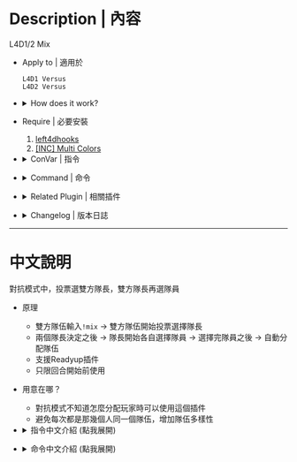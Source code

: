 # Description | 內容
L4D1/2 Mix

* Apply to | 適用於
	```
	L4D1 Versus
	L4D2 Versus
	```

* <details><summary>How does it work?</summary>

	* In Versus -> Type ```!mix``` -> all players start to choose captains via menu
	* Both Captains start to choose team members via menu -> Distribute team automatically
	* Start game -> enjoy
	* Mix before game starts
</details>

* Require | 必要安裝
	1. [left4dhooks](https://forums.alliedmods.net/showthread.php?p=2684862)
	2. [[INC] Multi Colors](https://github.com/fbef0102/L4D1_2-Plugins/releases/tag/Multi-Colors)

* <details><summary>ConVar | 指令</summary>

	* cfg/sourcemod/l4d_mix.cfg
		```php
		// 0 = ABABAB | 1 = ABBAAB | 2 = ABBABA
		l4d_mix_select_order "1"
		```
</details>

* <details><summary>Command | 命令</summary>

	* **Initiate a player mix.**
		```php
		sm_mix
		```

	* **Initiate a player mix. Admins only. (Adm Required: ADMFLAG_BAN)**
		```php
		sm_forcemix
		```
</details>

* <details><summary>Related Plugin | 相關插件</summary>

	1. [readyup](/L4D_插件/Server_伺服器/readyup): Ready Plugin
		* 所有玩家準備才能開始遊戲的插件
	2. [l4d_teamshuffle](https://github.com/fbef0102/Game-Private_Plugin/tree/main/L4D_插件/Versus_%E5%B0%8D%E6%8A%97%E6%A8%A1%E5%BC%8F/l4d_teamshuffle): Allows teamshuffles by voting or admin-forced before round starts.
		* 輸入!shuffle，打散玩家並隨機分配隊伍
</details>

* <details><summary>Changelog | 版本日誌</summary>

	* v1.1h (2024-3-17)
		* Readyup support

	* v1.0h (2023-11-15)
		* Initial release.
		* Cleared old code, converted to new syntax and methodmaps.	
		* fix error, optimize codes, and handle exception
		* Compiled .smx plugin is now compiled with SourceMod version 1.10
		* Add A-BB-A-B-A
		* Hide ReadyUp Hud if Ready Up plugin is available
		* fix client not in game error
		* Compiled .smx plugin is now compiled with SourceMod version 1.11

	* v1.0 Credits
		* KaiN - for request and the original idea	
		* ZenServer -[ Mix ]- - for the original plugin
		* JOSHE GATITO SPARTANSKII >>> (Ex Aya Supay) - for writing  plugin again and add new commands. 
</details>

- - - -
# 中文說明
對抗模式中，投票選雙方隊長，雙方隊長再選隊員

* 原理
    * 雙方隊伍輸入```!mix``` -> 雙方隊伍開始投票選擇隊長
	* 兩個隊長決定之後 -> 隊長開始各自選擇隊員 -> 選擇完隊員之後 -> 自動分配隊伍
	* 支援Readyup插件
	* 只限回合開始前使用

* 用意在哪？
	* 對抗模式不知道怎麼分配玩家時可以使用這個插件
	* 避免每次都是那幾個人同一個隊伍，增加隊伍多樣性

* <details><summary>指令中文介紹 (點我展開)</summary>

	* cfg/sourcemod/l4d_mix.cfg
		```php
		// 0 = ABABAB | 1 = ABBAAB | 2 = ABBABA
		l4d_mix_select_order "1"
		```
</details>

* <details><summary>命令中文介紹 (點我展開)</summary>

	* **開啟Mix選擇隊長 (需要雙方隊伍同意)**
		```php
		sm_mix
		```

	* **強制Mix啟動，投票選擇隊長 (權限: ADMFLAG_BAN)**
		```php
		sm_forcemix
		```
</details>